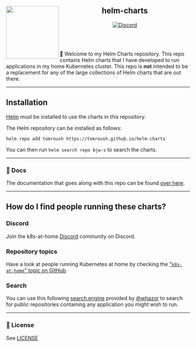 <div align="center">

<img src="https://github.com/TomRoush/TomRoush/blob/main/_assets/images/logo.jpg?raw=true" align="left" width="144px" height="144px"/>

## helm-charts

</div>

<div align="center">

[![Discord](https://img.shields.io/discord/673534664354430999?style=for-the-badge&label&logo=discord&logoColor=white&color=blue)](https://discord.gg/k8s-at-home)

</div>

<br><br>

👋 Welcome to my Helm Charts repository. This repo contains Helm charts that I have developed to run applications in my home Kubernetes cluster.
This repo is **not** intended to be a replacement for any of the large collections of Helm charts that are out there.

---

## Installation

[Helm](https://helm.sh) must be installed to use the charts in this repository.

The Helm repository can be installed as follows:

```console
helm repo add tomroush https://tomroush.github.io/helm-charts
```

You can then run `helm search repo bjw-s` to search the charts.

---

### 📖 Docs

The documentation that goes along with this repo can be found [over here](https://tomroush.github.io/helm-charts/).

---

## How do I find people running these charts?

### Discord

Join the k8s-at-home [Discord](https://discord.gg/sTMX7Vh) community on Discord.

### Repository topics

Have a look at people running Kubernetes at home by checking the ["`k8s-at-home`" topic on GitHub](https://github.com/topics/k8s-at-home?o=desc&s=updated).

### Search

You can use this following [search engine](https://nanne.dev/k8s-at-home-search/) provided by [@whazor](https://github.com/whazor) to search for public
repositories containing any application you might wish to run.

---

### 🔏 License

See [LICENSE](https://github.com/TomRoush/helm-charts/blob/main/LICENSE)
